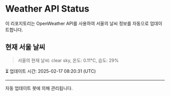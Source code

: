 
# Weather API Status

이 리포지토리는 OpenWeather API를 사용하여 서울의 날씨 정보를 자동으로 업데이트합니다.

## 현재 서울 날씨
> 서울의 현재 날씨: clear sky, 온도: 0.11°C, 습도: 29%

⏳ 업데이트 시간: 2025-02-17 08:20:31 (UTC)

---
자동 업데이트 봇에 의해 관리됩니다.
